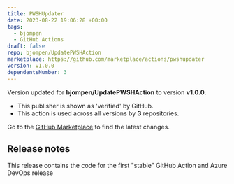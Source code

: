 ```yaml
---
title: PWSHUpdater
date: 2023-08-22 19:06:28 +00:00
tags:
  - bjompen
  - GitHub Actions
draft: false
repo: bjompen/UpdatePWSHAction
marketplace: https://github.com/marketplace/actions/pwshupdater
version: v1.0.0
dependentsNumber: 3
---
```



Version updated for **bjompen/UpdatePWSHAction** to version **v1.0.0**.
- This publisher is shown as 'verified' by GitHub.
- This action is used across all versions by **3** repositories.

Go to the [GitHub Marketplace](https://github.com/marketplace/actions/pwshupdater) to find the latest changes.

## Release notes

This release contains the code for the first "stable" GitHub Action and Azure DevOps release
